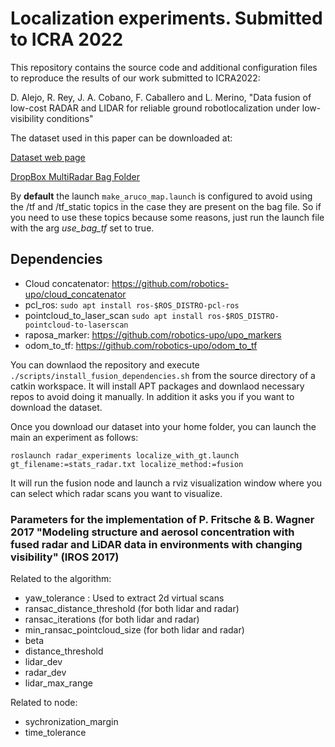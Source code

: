 # Localization experiments. Submitted to ICRA 2022

This repository contains the source code and additional configuration files to reproduce the results of our work submitted to ICRA2022:

D. Alejo, R. Rey, J. A. Cobano, F. Caballero and L. Merino, "Data  fusion  of  low-cost  RADAR  and  LIDAR  for  reliable  ground  robotlocalization  under  low-visibility  conditions"

The dataset used in this paper can be downloaded at:

[Dataset web page](https://robotics.upo.es/datasets/smoke)

[DropBox MultiRadar Bag Folder](https://www.dropbox.com/sh/k868avekgrstwzs/AADj7J1sI7gRccPbI_15fMdOa?dl=0)

By **default** the launch ```make_aruco_map.launch``` is configured to avoid using the /tf and /tf_static topics in the case they are present on the bag file. So if you need to use these topics because some reasons, just run the launch file with the arg *use_bag_tf* set to true.

## Dependencies
    
- Cloud concatenator: https://github.com/robotics-upo/cloud_concatenator
- pcl_ros: ```sudo apt install ros-$ROS_DISTRO-pcl-ros```
- pointcloud_to_laser_scan ```sudo apt install ros-$ROS_DISTRO-pointcloud-to-laserscan```
- raposa_marker: https://github.com/robotics-upo/upo_markers
- odom_to_tf:  https://github.com/robotics-upo/odom_to_tf

You can downlaod the repository and execute ```./scripts/install_fusion_dependencies.sh``` from the source directory of a catkin workspace. It will install APT packages and downlaod necessary repos to avoid doing it manually. In addition it asks you if you want to download the dataset.

Once you download our dataset into your home folder, you can launch the main an experiment as follows:

```
roslaunch radar_experiments localize_with_gt.launch gt_filename:=stats_radar.txt localize_method:=fusion
```

It will run the fusion node and launch a rviz visualization window where you can select which radar scans you want to visualize.

### Parameters for the implementation of P. Fritsche & B. Wagner 2017 "Modeling structure and aerosol concentration with fused radar and LiDAR data in environments with changing visibility" (IROS 2017)

Related to the algorithm:

- yaw_tolerance : Used to extract 2d virtual scans
- ransac_distance_threshold (for both lidar and radar)
- ransac_iterations (for both lidar and radar)
- min_ransac_pointcloud_size (for both lidar and radar)
- beta
- distance_threshold
- lidar_dev
- radar_dev
- lidar_max_range

Related to node:

- sychronization_margin
- time_tolerance
